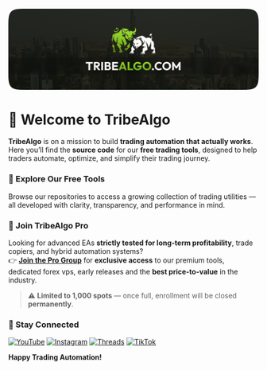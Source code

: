 ![TribeAlgo Thumbnail](thumbnail.png)

# 👋 Welcome to **TribeAlgo**

**TribeAlgo** is on a mission to build **trading automation that actually works**.  
Here you’ll find the **source code** for our **free trading tools**, designed to help traders automate, optimize, and simplify their trading journey.

### 🚀 Explore Our Free Tools

Browse our repositories to access a growing collection of trading utilities — all developed with clarity, transparency, and performance in mind.

### 💎 Join TribeAlgo Pro

Looking for advanced EAs **strictly tested for long-term profitability**, trade copiers, and hybrid automation systems?  
👉 [**Join the Pro Group**](https://tribealgo.com/pro) for **exclusive access** to our premium tools, dedicated forex vps, early releases and the **best price-to-value** in the industry.

> ⚠️ **Limited to 1,000 spots** — once full, enrollment will be closed **permanently**.

### 💬 Stay Connected

[![YouTube](https://img.shields.io/badge/YouTube-0A0A0A?logo=youtube)](https://tribealgo.com.com/youtube)
[![Instagram](https://img.shields.io/badge/Instagram-0A0A0A?logo=instagram)](https://tribealgo.com.com/instagram)
[![Threads](https://img.shields.io/badge/Threads-0A0A0A?logo=threads)](https://tribealgo.com.com/threads)
[![TikTok](https://img.shields.io/badge/TikTok-0A0A0A?logo=tiktok)](https://tribealgo.com.com/tiktok)

**Happy Trading Automation!**
